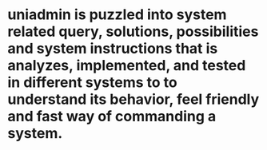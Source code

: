 # uniadmin is puzzled into system related query, solutions, possibilities and system instructions that is analyzes, implemented,  and tested in different systems to to understand its behavior, feel friendly and fast way of commanding a system.
